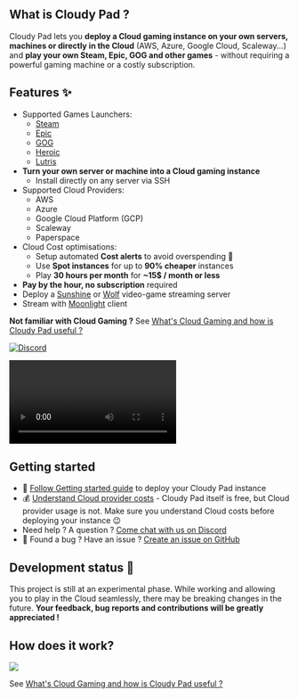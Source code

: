 
## What is Cloudy Pad ?

Cloudy Pad lets you **deploy a Cloud gaming instance on your own servers, machines or directly in the Cloud** (AWS, Azure, Google Cloud, Scaleway...) and **play your own Steam, Epic, GOG and other games** - without requiring a powerful gaming machine or a costly subscription.

## Features ✨

- Supported Games Launchers:
  - [Steam](https://store.steampowered.com)
  - [Epic](https://www.epicgames.com)
  - [GOG](https://www.gog.com)
  - [Heroic](https://heroicgameslauncher.com)
  - [Lutris](https://lutris.net/)
- **Turn your own server or machine into a Cloud gaming instance**
  - Install directly on any server via SSH
- Supported Cloud Providers:
  - AWS
  - Azure
  - Google Cloud Platform (GCP)
  - Scaleway
  - Paperspace
- Cloud Cost optimisations:
  - Setup automated **Cost alerts** to avoid overspending 💸
  - Use **Spot instances** for up to **90% cheaper** instances
  - Play **30 hours per month** for **~15$ / month or less**
- **Pay by the hour, no subscription** required
- Deploy a [Sunshine](https://app.lizardbyte.dev/Sunshine/) or [Wolf](https://games-on-whales.github.io/wolf/stable/) video-game streaming server
- Stream with [Moonlight](https://moonlight-stream.org/) client

**Not familiar with Cloud Gaming ?** See [What's Cloud Gaming and how is Cloudy Pad useful ?](./what-is-cloud-gaming.md)

[![Discord](https://img.shields.io/discord/856434175455133727?style=for-the-badge&logo=discord&logoColor=ffffff&label=Discord&labelColor=6A7EC2&color=7389D8)](https://discord.gg/QATA3b9TTa)

<video controls>
  <source src="assets/demo.webm" type="video/mp4">
</video>

## Getting started

- 🚀 [Follow Getting started guide](./getting-started.md) to deploy your Cloudy Pad instance
- 💰 [Understand Cloud provider costs](./cost/index.md) - Cloudy Pad itself is free, but Cloud provider usage is not. Make sure you understand Cloud costs before deploying your instance 😉
- Need help ? A question ? [Come chat with us on Discord](https://discord.com/invite/QATA3b9TTa)
- 🐛 Found a bug ? Have an issue ? [Create an issue on GitHub](https://github.com/PierreBeucher/cloudypad)

## Development status 🧪

This project is still at an experimental phase. While working and allowing you to play in the Cloud seamlessly, there may be breaking changes in the future. **Your feedback, bug reports and contributions will be greatly appreciated !**

## How does it work?

![](assets/cloudypad-overview.png)

See [What's Cloud Gaming and how is Cloudy Pad useful ?](./what-is-cloud-gaming.md)